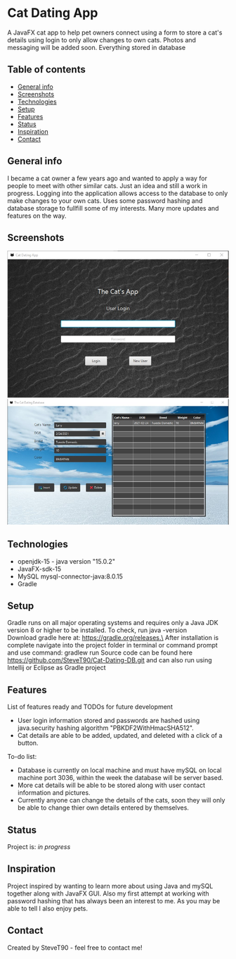 # Cat Dating App

A JavaFX cat app to help pet owners connect using a form to store a cat's details using login to only allow changes to own cats. Photos and messaging will be added soon. Everything stored in database


## Table of contents
* [General info](#general-info)
* [Screenshots](#screenshots)
* [Technologies](#technologies)
* [Setup](#setup)
* [Features](#features)
* [Status](#status)
* [Inspiration](#inspiration)
* [Contact](#contact)

## General info
I became a cat owner a few years ago and wanted to apply a way for people to meet with other similar cats. Just an idea and still a work in progress. Logging into the application allows access to the database to only make changes to your own cats. Uses some password hashing and database storage to fullfill some of my interests. Many more updates and features on the way. 

## Screenshots
![login screen screenshot](https://github.com/SteveT90/Cat-Database/blob/master/src/main/resources/Login%20Screen.jpg?raw=true)
![main database view](https://github.com/SteveT90/Cat-Database/blob/master/src/main/resources/Main%20Screeen.jpg)
## Technologies
* openjdk-15 - java version "15.0.2"
* JavaFX-sdk-15
* MySQL mysql-connector-java:8.0.15 
* Gradle

## Setup
Gradle runs on all major operating systems and requires only a Java JDK version 8 or higher to be installed. To check, run java -version \
Download gradle here at: https://gradle.org/releases.\
After installation is complete navigate into the project folder in terminal or command prompt and use command: gradlew run
Source code can be found here https://github.com/SteveT90/Cat-Dating-DB.git and can also run using Intellij or Eclipse as Gradle project

<!--## Code Examples
Show examples of usage:
`put-your-code-here` -->

## Features
List of features ready and TODOs for future development
* User login information stored and passwords are hashed using java.security hashing algorithm "PBKDF2WithHmacSHA512".
* Cat details are able to be added, updated, and deleted with a click of a button.

To-do list:
* Database is currently on local machine and must have mySQL on local machine port 3036, within the week the database will be server based.
* More cat details will be able to be stored along with user contact information and pictures.
* Currently anyone can change the details of the cats, soon they will only be able to change thier own details entered by themselves.

## Status
Project is: _in progress_

## Inspiration
Project inspired by wanting to learn more about using Java and mySQL together along with JavaFX GUI. Also my first attempt at working with password hashing that has always been an interest to me. As you may be able to tell I also enjoy pets.
## Contact
Created by SteveT90 - feel free to contact me!
